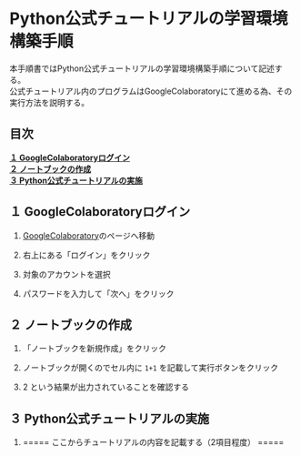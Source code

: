 # Python公式チュートリアルの学習環境構築手順

本手順書ではPython公式チュートリアルの学習環境構築手順について記述する。  
公式チュートリアル内のプログラムはGoogleColaboratoryにて進める為、その実行方法を説明する。

## 目次
[**１ GoogleColaboratoryログイン**](#１-googlecolaboratoryログイン)  
[**２ ノートブックの作成**](#２-ノートブックの作成)  
[**３ Python公式チュートリアルの実施**](#３-python公式チュートリアルの実施)  


## １ GoogleColaboratoryログイン
1. [GoogleColaboratory](https://colab.research.google.com/)のページへ移動

2. 右上にある「ログイン」をクリック

3. 対象のアカウントを選択

4. パスワードを入力して「次へ」をクリック

## ２ ノートブックの作成
1. 「ノートブックを新規作成」をクリック

2. ノートブックが開くのでセル内に `1+1` を記載して実行ボタンをクリック

3. 2 という結果が出力されていることを確認する

## ３ Python公式チュートリアルの実施

1. ===== ここからチュートリアルの内容を記載する（2項目程度） =====


